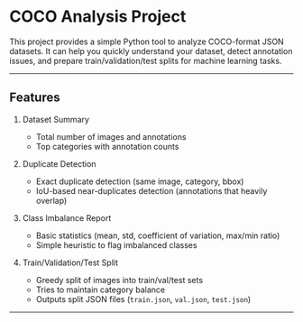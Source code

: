 # COCO Analysis Project

This project provides a simple Python tool to analyze COCO-format JSON datasets. It can help you quickly understand your dataset, detect annotation issues, and prepare train/validation/test splits for machine learning tasks.

---

## Features

1. Dataset Summary  
   - Total number of images and annotations  
   - Top categories with annotation counts  

2. Duplicate Detection 
   - Exact duplicate detection (same image, category, bbox)  
   - IoU-based near-duplicates detection (annotations that heavily overlap)  

3. Class Imbalance Report
   - Basic statistics (mean, std, coefficient of variation, max/min ratio)  
   - Simple heuristic to flag imbalanced classes  

4. Train/Validation/Test Split  
   - Greedy split of images into train/val/test sets  
   - Tries to maintain category balance  
   - Outputs split JSON files (`train.json`, `val.json`, `test.json`)  

---